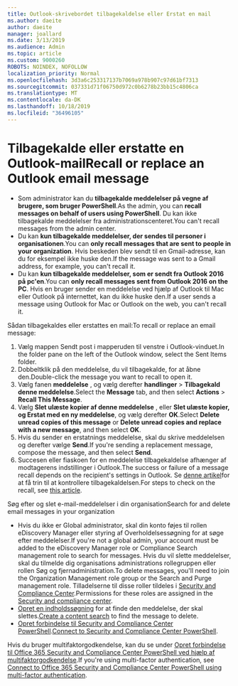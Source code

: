 ```yaml
---
title: Outlook-skrivebordet tilbagekaldelse eller Erstat en mail
ms.author: daeite
author: daeite
manager: joallard
ms.date: 3/13/2019
ms.audience: Admin
ms.topic: article
ms.custom: 9000260
ROBOTS: NOINDEX, NOFOLLOW
localization_priority: Normal
ms.openlocfilehash: 3d3a6c253317137b7069a978b907c97d61bf7313
ms.sourcegitcommit: 037331d71f06750d972c0b6278b23bb15c4806ca
ms.translationtype: MT
ms.contentlocale: da-DK
ms.lasthandoff: 10/18/2019
ms.locfileid: "36496105"
---
```

# <a name="recall-or-replace-an-outlook-email-message"></a><span data-ttu-id="aed2f-102">Tilbagekalde eller erstatte en Outlook-mail</span><span class="sxs-lookup"><span data-stu-id="aed2f-102">Recall or replace an Outlook email message</span></span>

- <span data-ttu-id="aed2f-103">Som administrator kan du **tilbagekalde meddelelser på vegne af brugere, som bruger PowerShell**.</span><span class="sxs-lookup"><span data-stu-id="aed2f-103">As the admin, you can **recall messages on behalf of users using PowerShell**.</span></span> <span data-ttu-id="aed2f-104">Du kan ikke tilbagekalde meddelelser fra administrationscenteret.</span><span class="sxs-lookup"><span data-stu-id="aed2f-104">You can't recall messages from the admin center.</span></span>
- <span data-ttu-id="aed2f-105">Du kan **kun tilbagekalde meddelelser, der sendes til personer i organisationen**.</span><span class="sxs-lookup"><span data-stu-id="aed2f-105">You can **only recall messages that are sent to people in your organization**.</span></span> <span data-ttu-id="aed2f-106">Hvis beskeden blev sendt til en Gmail-adresse, kan du for eksempel ikke huske den.</span><span class="sxs-lookup"><span data-stu-id="aed2f-106">If the message was sent to a Gmail address, for example, you can't recall it.</span></span>
- <span data-ttu-id="aed2f-107">Du kan **kun tilbagekalde meddelelser, som er sendt fra Outlook 2016 på pc'en**.</span><span class="sxs-lookup"><span data-stu-id="aed2f-107">You can **only recall messages sent from Outlook 2016 on the PC**.</span></span> <span data-ttu-id="aed2f-108">Hvis en bruger sender en meddelelse ved hjælp af Outlook til Mac eller Outlook på internettet, kan du ikke huske den.</span><span class="sxs-lookup"><span data-stu-id="aed2f-108">If a user sends a message using Outlook for Mac or Outlook on the web, you can't recall it.</span></span>

<span data-ttu-id="aed2f-109">Sådan tilbagekaldes eller erstattes en mail:</span><span class="sxs-lookup"><span data-stu-id="aed2f-109">To recall or replace an email message:</span></span>

1. <span data-ttu-id="aed2f-110">Vælg mappen Sendt post i mapperuden til venstre i Outlook-vinduet.</span><span class="sxs-lookup"><span data-stu-id="aed2f-110">In the folder pane on the left of the Outlook window, select the Sent Items folder.</span></span>
1. <span data-ttu-id="aed2f-111">Dobbeltklik på den meddelelse, du vil tilbagekalde, for at åbne den.</span><span class="sxs-lookup"><span data-stu-id="aed2f-111">Double-click the message you want to recall to open it.</span></span>
1. <span data-ttu-id="aed2f-112">Vælg fanen **meddelelse** , og vælg derefter **handlinger** > **Tilbagekald denne meddelelse**.</span><span class="sxs-lookup"><span data-stu-id="aed2f-112">Select the **Message** tab, and then select **Actions** > **Recall This Message**.</span></span>
1. <span data-ttu-id="aed2f-113">Vælg **Slet ulæste kopier af denne meddelelse** , eller **Slet ulæste kopier, og Erstat med en ny meddelelse**, og vælg derefter **OK**.</span><span class="sxs-lookup"><span data-stu-id="aed2f-113">Select **Delete unread copies of this message** or **Delete unread copies and replace with a new message**, and then select **OK**.</span></span>
1. <span data-ttu-id="aed2f-114">Hvis du sender en erstatnings meddelelse, skal du skrive meddelelsen og derefter vælge **Send**.</span><span class="sxs-lookup"><span data-stu-id="aed2f-114">If you're sending a replacement message, compose the message, and then select **Send**.</span></span>
1. <span data-ttu-id="aed2f-115">Succesen eller fiaskoen for en meddelelse tilbagekaldelse afhænger af modtagerens indstillinger i Outlook.</span><span class="sxs-lookup"><span data-stu-id="aed2f-115">The success or failure of a message recall depends on the recipient's settings in Outlook.</span></span> <span data-ttu-id="aed2f-116">Se [denne artikel](https://support.office.com/article/35027f88-d655-4554-b4f8-6c0729a723a0)for at få trin til at kontrollere tilbagekaldelsen.</span><span class="sxs-lookup"><span data-stu-id="aed2f-116">For steps to check on the recall, see [this article](https://support.office.com/article/35027f88-d655-4554-b4f8-6c0729a723a0).</span></span>

<span data-ttu-id="aed2f-117">Søg efter og slet e-mail-meddelelser i din organisation</span><span class="sxs-lookup"><span data-stu-id="aed2f-117">Search for and delete email messages in your organization</span></span>

- <span data-ttu-id="aed2f-118">Hvis du ikke er Global administrator, skal din konto føjes til rollen eDiscovery Manager eller styring af Overholdelsessøgning for at søge efter meddelelser.</span><span class="sxs-lookup"><span data-stu-id="aed2f-118">If you're not a global admin, your account must be added to the eDiscovery Manager role or Compliance Search management role to search for messages.</span></span> <span data-ttu-id="aed2f-119">Hvis du vil slette meddelelser, skal du tilmelde dig organisations administrations rollegruppen eller rollen Søg og fjernadministration.</span><span class="sxs-lookup"><span data-stu-id="aed2f-119">To delete messages, you'll need to join the Organization Management role group or the Search and Purge management role.</span></span> <span data-ttu-id="aed2f-120">Tilladelserne til disse roller tildeles i [Security and Compliance Center](https://go.microsoft.com/fwlink/?linkid=2083731).</span><span class="sxs-lookup"><span data-stu-id="aed2f-120">Permissions for these roles are assigned in the [Security and compliance center](https://go.microsoft.com/fwlink/?linkid=2083731).</span></span>
- <span data-ttu-id="aed2f-121">[Opret en indholdssøgning](https://docs.microsoft.com/office365/securitycompliance/content-search) for at finde den meddelelse, der skal slettes.</span><span class="sxs-lookup"><span data-stu-id="aed2f-121">[Create a content search](https://docs.microsoft.com/office365/securitycompliance/content-search) to find the message to delete.</span></span>
- <span data-ttu-id="aed2f-122">[Opret forbindelse til Security and Compliance Center PowerShell](https://docs.microsoft.com/powershell/exchange/office-365-scc/connect-to-scc-powershell/connect-to-scc-powershell?view=exchange-ps).</span><span class="sxs-lookup"><span data-stu-id="aed2f-122">[Connect to Security and Compliance Center PowerShell](https://docs.microsoft.com/powershell/exchange/office-365-scc/connect-to-scc-powershell/connect-to-scc-powershell?view=exchange-ps).</span></span>

<span data-ttu-id="aed2f-123">Hvis du bruger multifaktorgodkendelse, kan du se under [Opret forbindelse til Office 365 Security and Compliance Center PowerShell ved hjælp af multifaktorgodkendelse](https://docs.microsoft.com/powershell/exchange/office-365-scc/connect-to-scc-powershell/mfa-connect-to-scc-powershell?view=exchange-ps).</span><span class="sxs-lookup"><span data-stu-id="aed2f-123">If you're using multi-factor authentication, see [Connect to Office 365 Security and Compliance Center PowerShell using multi-factor authentication](https://docs.microsoft.com/powershell/exchange/office-365-scc/connect-to-scc-powershell/mfa-connect-to-scc-powershell?view=exchange-ps).</span></span>